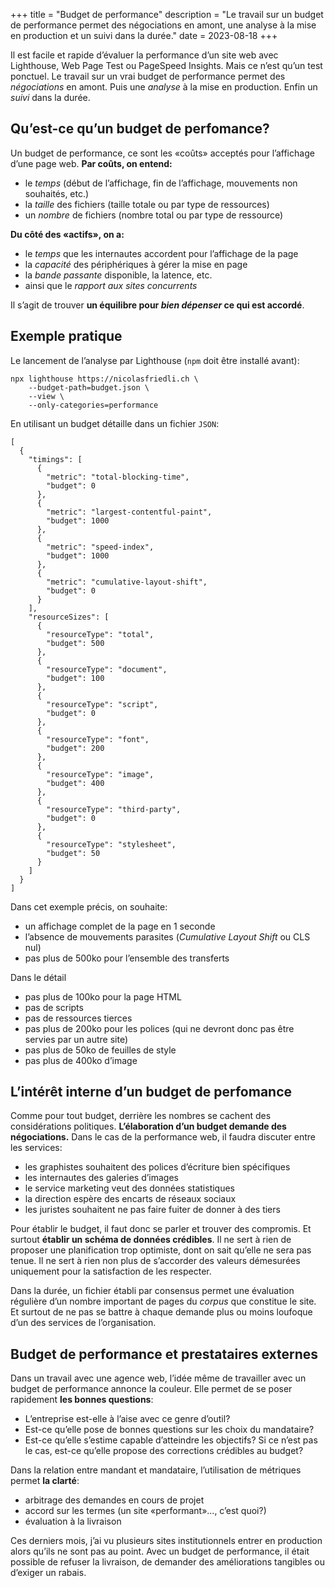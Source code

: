 +++
title = "Budget de performance"
description = "Le travail sur un budget de performance permet des négociations en amont, une analyse à la mise en production et un suivi dans la durée."
date = 2023-08-18
+++

Il est facile et rapide d’évaluer la performance d’un site web avec Lighthouse, Web Page Test ou PageSpeed Insights. Mais ce n’est qu’un test ponctuel. Le travail sur un vrai budget de performance permet des *négociations* en amont. Puis une *analyse* à la mise en production. Enfin un *suivi* dans la durée.

## [](https://github.com/nfriedli/nicolasfriedli.ch/blob/4057f881885bf3bfe918acba3342b11a0bf81e96/content/performance/budget.md#quest-ce-quun-budget-de-perfomance)Qu’est-ce qu’un budget de perfomance?

Un budget de performance, ce sont les «coûts» acceptés pour l’affichage d’une page web. **Par coûts, on entend:**

- le *temps* (début de l’affichage, fin de l’affichage, mouvements non souhaités, etc.)
- la *taille* des fichiers (taille totale ou par type de ressources)
- un *nombre* de fichiers (nombre total ou par type de ressource)

**Du côté des «actifs», on a:**

- le *temps* que les internautes accordent pour l’affichage de la page
- la *capacité* des périphériques à gérer la mise en page
- la *bande passante* disponible, la latence, etc.
- ainsi que le *rapport aux sites concurrents*

Il s’agit de trouver **un équilibre pour *bien dépenser* ce qui est accordé**.

## Exemple pratique

Le lancement de l’analyse par Lighthouse (`npm` doit être installé avant):

```
npx lighthouse https://nicolasfriedli.ch \
    --budget-path=budget.json \
    --view \
    --only-categories=performance
```

En utilisant un budget détaille dans un fichier `JSON`:

```
[
  {
    "timings": [
      {
        "metric": "total-blocking-time",
        "budget": 0
      },
      {
        "metric": "largest-contentful-paint",
        "budget": 1000
      },
      {
        "metric": "speed-index",
        "budget": 1000
      },
      {
        "metric": "cumulative-layout-shift",
        "budget": 0
      }
    ],
    "resourceSizes": [
      {
        "resourceType": "total",
        "budget": 500
      },
      {
        "resourceType": "document",
        "budget": 100
      },
      {
        "resourceType": "script",
        "budget": 0
      },
      {
        "resourceType": "font",
        "budget": 200
      },
      {
        "resourceType": "image",
        "budget": 400
      },
      {
        "resourceType": "third-party",
        "budget": 0
      },
      {
        "resourceType": "stylesheet",
        "budget": 50
      }
    ]
  }
]
```

Dans cet exemple précis, on souhaite:

- un affichage complet de la page en 1 seconde
- l’absence de mouvements parasites (*Cumulative Layout Shift* ou CLS nul)
- pas plus de 500ko pour l’ensemble des transferts

Dans le détail

- pas plus de 100ko pour la page HTML
- pas de scripts
- pas de ressources tierces
- pas plus de 200ko pour les polices (qui ne devront donc pas être servies par un autre site)
- pas plus de 50ko de feuilles de style
- pas plus de 400ko d’image

## L’intérêt interne d’un budget de perfomance

Comme pour tout budget, derrière les nombres se cachent des considérations politiques. **L’élaboration d’un budget demande des négociations.** Dans le cas de la performance web, il faudra discuter entre les services:

- les graphistes souhaitent des polices d’écriture bien spécifiques
- les internautes des galeries d’images
- le service marketing veut des données statistiques
- la direction espère des encarts de réseaux sociaux
- les juristes souhaitent ne pas faire fuiter de donner à des tiers

Pour établir le budget, il faut donc se parler et trouver des compromis. Et surtout **établir un schéma de données crédibles**. Il ne sert à rien de proposer une planification trop optimiste, dont on sait qu’elle ne sera pas tenue. Il ne sert à rien non plus de s’accorder des valeurs démesurées uniquement pour la satisfaction de les respecter.

Dans la durée, un fichier établi par consensus permet une évaluation régulière d’un nombre important de pages du *corpus* que constitue le site. Et surtout de ne pas se battre à chaque demande plus ou moins loufoque d’un des services de l’organisation.

## Budget de performance et prestataires externes

Dans un travail avec une agence web, l’idée même de travailler avec un budget de performance annonce la couleur. Elle permet de se poser rapidement **les bonnes questions**:

- L’entreprise est-elle à l’aise avec ce genre d’outil?
- Est-ce qu’elle pose de bonnes questions sur les choix du mandataire?
- Est-ce qu’elle s’estime capable d’atteindre les objectifs? Si ce n’est pas le cas, est-ce qu’elle propose des corrections crédibles au budget?

Dans la relation entre mandant et mandataire, l’utilisation de métriques permet **la clarté**:

- arbitrage des demandes en cours de projet
- accord sur les termes (un site «performant»..., c’est quoi?)
- évaluation à la livraison

Ces derniers mois, j’ai vu plusieurs sites institutionnels entrer en production alors qu’ils ne sont pas au point. Avec un budget de performance, il était possible de refuser la livraison, de demander des améliorations tangibles ou d’exiger un rabais.
